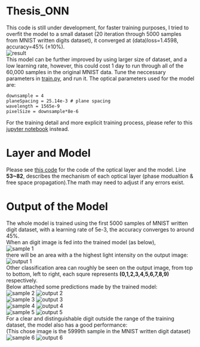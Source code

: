 # Thesis_ONN
This code is still under development, for faster training purposes, I tried to overfit the model to a small dataset (20 iteration through 5000 samples from MNIST written digits dataset), 
it converged at (data)loss=1.4598, accuracy=45% (±10%).\
![result](./saved_images/1.jpg)\
This model can be further improved by using larger size of dataset, and a low learning rate, however, this could cost 1 day to run through all of the 60,000 samples in the original MNIST data.
Tune the neccessary parameters in [train.py](https://github.com/KMarshallX/Thesis_ONN/blob/master/train.py), and run it. The optical parameters used for the model are:
```
downsample = 4
planeSpacing = 25.14e-3 # plane spacing
wavelength = 1565e-9 
pixelSize = downsample*8e-6
```
For the training detail and more explicit training process, please refer to this [jupyter notebook](https://github.com/KMarshallX/Thesis_ONN/blob/master/train.ipynb) instead.
# Layer and Model
Please see [this code](https://github.com/KMarshallX/Thesis_ONN/blob/master/model/ONN.py) for the code of the optical layer and the model. Line **53~82**, describes the mechanism of each optical layer (phase modualtion & free space propagation).The math may need to adjust if any errors exist.
# Output of the Model
The whole model is trained using the first 5000 samples of MNIST written digit dataset, with a learning rate of 5e-3, the accuracy converges to around 45%.\
When an digit image is fed into the trained model (as below),\
![sample 1](./saved_images/sample_1.png)\
there will be an area with a the highest light intensity on the output image:\
![output 1](./saved_images/output_1.png)\
Other classification area can roughly be seen on the output image, from top to bottom, left to right, each squre represents **(0,1,2,3,4,5,6,7,8,9)** respectively.\
Below attached some predictions made by the trained model:\
![sample 2](./saved_images/sample_2.png)
![output 2](./saved_images/output_2.png)\
![sample 3](./saved_images/sample_3.png)
![output 3](./saved_images/output_3.png)\
![sample 4](./saved_images/sample_4.png)
![output 4](./saved_images/output_4.png)\
![sample 5](./saved_images/sample_5.png)
![output 5](./saved_images/output_5.png)\
For a clear and distinguishable digit outside the range of the training dataset, the model also has a good performance:\
(This chose image is the 5999th sample in the MNIST written digit dataset)\
![sample 6](./saved_images/sample_6000.png)
![output 6](./saved_images/output_6000.png)
